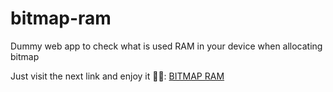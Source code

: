 # bitmap-ram
Dummy web app to check what is used RAM in your device when allocating bitmap

Just visit the next link and enjoy it 👏🏽: [BITMAP RAM](https://fjtrujy.github.io/bitmap-ram/)
